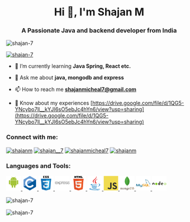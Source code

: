 <h1 align="center">Hi 👋, I'm Shajan M</h1>
<h3 align="center">A Passionate Java and backend developer from India</h3>

<p align="left"> <img src="https://komarev.com/ghpvc/?username=shajan-7&label=Profile%20views&color=0e75b6&style=flat" alt="shajan-7" /> </p>

<p align="left"> <a href="https://github.com/ryo-ma/github-profile-trophy"><img src="https://github-profile-trophy.vercel.app/?username=shajan-7" alt="shajan-7" /></a> </p>

- 🌱 I’m currently learning **Java Spring, React etc.**

- 💬 Ask me about **java, mongodb and express**

- 📫 How to reach me **shajanmicheal7@gmail.com**

- 📄 Know about my experiences [https://drive.google.com/file/d/1QG5-YNcybo7ll__kYJI6sO5ebJc4hYn6/view?usp=sharing](https://drive.google.com/file/d/1QG5-YNcybo7ll__kYJI6sO5ebJc4hYn6/view?usp=sharing)

<h3 align="left">Connect with me:</h3>
<p align="left">
<a href="https://linkedin.com/in/shajanm" target="blank"><img align="center" src="https://raw.githubusercontent.com/rahuldkjain/github-profile-readme-generator/master/src/images/icons/Social/linked-in-alt.svg" alt="shajanm" height="30" width="40" /></a>
<a href="https://instagram.com/shajan__7" target="blank"><img align="center" src="https://raw.githubusercontent.com/rahuldkjain/github-profile-readme-generator/master/src/images/icons/Social/instagram.svg" alt="shajan__7" height="30" width="40" /></a>
<a href="https://www.hackerrank.com/shajanmicheal7" target="blank"><img align="center" src="https://raw.githubusercontent.com/rahuldkjain/github-profile-readme-generator/master/src/images/icons/Social/hackerrank.svg" alt="shajanmicheal7" height="30" width="40" /></a>
<a href="https://www.leetcode.com/shajanm" target="blank"><img align="center" src="https://raw.githubusercontent.com/rahuldkjain/github-profile-readme-generator/master/src/images/icons/Social/leet-code.svg" alt="shajanm" height="30" width="40" /></a>
</p>

<h3 align="left">Languages and Tools:</h3>
<p align="left"> <a href="https://developer.android.com" target="_blank" rel="noreferrer"> <img src="https://raw.githubusercontent.com/devicons/devicon/master/icons/android/android-original-wordmark.svg" alt="android" width="40" height="40"/> </a> <a href="https://www.cprogramming.com/" target="_blank" rel="noreferrer"> <img src="https://raw.githubusercontent.com/devicons/devicon/master/icons/c/c-original.svg" alt="c" width="40" height="40"/> </a> <a href="https://www.w3schools.com/css/" target="_blank" rel="noreferrer"> <img src="https://raw.githubusercontent.com/devicons/devicon/master/icons/css3/css3-original-wordmark.svg" alt="css3" width="40" height="40"/> </a> <a href="https://expressjs.com" target="_blank" rel="noreferrer"> <img src="https://raw.githubusercontent.com/devicons/devicon/master/icons/express/express-original-wordmark.svg" alt="express" width="40" height="40"/> </a> <a href="https://www.w3.org/html/" target="_blank" rel="noreferrer"> <img src="https://raw.githubusercontent.com/devicons/devicon/master/icons/html5/html5-original-wordmark.svg" alt="html5" width="40" height="40"/> </a> <a href="https://www.java.com" target="_blank" rel="noreferrer"> <img src="https://raw.githubusercontent.com/devicons/devicon/master/icons/java/java-original.svg" alt="java" width="40" height="40"/> </a> <a href="https://developer.mozilla.org/en-US/docs/Web/JavaScript" target="_blank" rel="noreferrer"> <img src="https://raw.githubusercontent.com/devicons/devicon/master/icons/javascript/javascript-original.svg" alt="javascript" width="40" height="40"/> </a> <a href="https://www.mongodb.com/" target="_blank" rel="noreferrer"> <img src="https://raw.githubusercontent.com/devicons/devicon/master/icons/mongodb/mongodb-original-wordmark.svg" alt="mongodb" width="40" height="40"/> </a> <a href="https://www.mysql.com/" target="_blank" rel="noreferrer"> <img src="https://raw.githubusercontent.com/devicons/devicon/master/icons/mysql/mysql-original-wordmark.svg" alt="mysql" width="40" height="40"/> </a> <a href="https://nodejs.org" target="_blank" rel="noreferrer"> <img src="https://raw.githubusercontent.com/devicons/devicon/master/icons/nodejs/nodejs-original-wordmark.svg" alt="nodejs" width="40" height="40"/> </a> </p>

<p><img align="center" src="https://github-readme-stats.vercel.app/api/top-langs?username=shajan-7&show_icons=true&locale=en&layout=compact" alt="shajan-7" /></p>

<p><img align="center" src="https://github-readme-streak-stats.herokuapp.com/?user=shajan-7&" alt="shajan-7" /></p>
